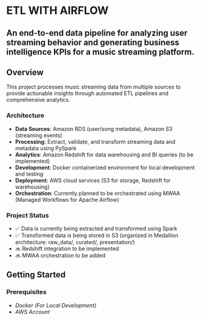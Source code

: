 
# ETL WITH AIRFLOW

An end-to-end data pipeline for analyzing user streaming behavior and generating business intelligence KPIs for a music streaming platform.
-- 
## Overview
This project processes music streaming data from multiple sources to provide actionable insights through automated ETL pipelines and comprehensive analytics.

### Architecture

- **Data Sources**: Amazon RDS (user/song metadata), Amazon S3 (streaming events)
- **Processing**: Extract, validate, and transform streaming data and metadata using PySpark
- **Analytics**: Amazon Redshift for data warehousing and BI queries (to be implemented)
- **Development**: Docker containerized environment for local development and testing
- **Deployment**: AWS cloud services (S3 for storage, Redshift for warehousing)
- **Orchestration**: Currently planned to be orchestrated using MWAA (Managed Workflows for Apache Airflow)

### Project Status

- ✅ Data is currently being extracted and transformed using Spark
- ✅ Transformed data is being stored in S3 (organized in Medallion architecture: raw_data/, curated/, presentation/)
- 🔜 Redshift integration to be implemented
- 🔜 MWAA orchestration to be added

## Getting Started

### Prerequisites
- *Docker (For Local Development)*
- *AWS Account*
